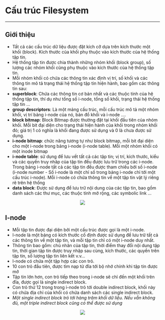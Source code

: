 # Cấu trúc Filesystem
---
## **Giới thiệu**
- Tất cả các cấu trúc dữ liệu được đặt kích cỡ dựa trên kích thước một khối (block). Kích thước của khối phụ thuộc vào kích thước của hệ thống tập tin.
- Hệ thống tập tin được chia thành những nhóm khối (block group), số lượng các nhóm khối cũng phụ thuộc vào kích thước của hệ thống tập tin.
- Mỗi nhóm khối có chứa các thông tin xác định vị trí, số khối và các thông tin mô tả trạng thái hệ thống tập tin hiện hành, bao gồm các thông tin sau:
 - **superblock**: Chứa các thông tin cơ bản nhất và các thuộc tính của hệ thống tập tin, thí dụ như tổng số i-node, tổng số khối, trạng thái hệ thống tập tin …
 - **group descriptors**: Là một mảng cấu trúc, mỗi cấu trúc mô tả một nhóm khối, vị trí bảng i-node của nó, bản đồ khối và i-node ….
 - **block bitmap**: Block Bitmap được thường đặt tại khối đầu tiên của nhóm khối. Mỗi bit đại diện cho trạng thái hiện hành của khối trong nhóm khối đó; giá trị 1 có nghĩa là khối đang được sử dụng và 0 là chưa được sử dụng.
 - **i-node bitmap**: chức năng tương tự như block bitmap, mỗi bit đại diện cho một i-node trong bảng i-node (i-node table). Mỗi một nhóm khối có một inode bitmap
 - **i-node table**: sử dụng để lưu vết tất cả các tập tin; vị trí, kích thước, kiểu và các quyền truy nhâp của tập tin đều được lưu trữ trong các i-node. Trong bảng i-node tất cả các tập tin đều được tham chiếu bởi số i-node (i-node number - Số i-node là một chỉ số trong bảng i-node chỉ tới một cấu trúc i-node). Mỗi i-node có chứa thông tin về một tập tin vật lý riêng rẽ trên hệ thống
 - **data block**: Được sử dụng để lưu trữ nội dung của các tập tin, bao gồm danh sách các thư mục, các thuộc tính mở rộng, các symbolic link …

<div style="text-align:center"> <img src=https://raw.githubusercontent.com/lacoski/khoa-luan/master/Filesystem/PIC/metadata-1.PNG></div>

## **I-node**
- Mỗi tập tin được đại diện bởi một cấu trúc được gọi là một i-node.
- I-node là một bảng có kích thước cố định được sử dụng để lưu trữ tất cả các thông tin về một tập tin, và mỗi tập tin chỉ có một i-node duy nhất.
- Thông tin bao gồm: chủ nhân của tập tin, thời điểm thay đổi nội dung tập tin, thời gian tập tin được truy nhập sau cùng, kích thước, các quyền trên tập tin, số lượng tập tin liên kết v.v…
- I-node có chứa một tập hợp các con trỏ.
 - 10 con trỏ đầu tiên, được tìm nạp từ đĩa tới bộ nhớ chính khi tập tin được mở
 - Tập tin lớn hơn, con trỏ tiếp theo trong i-node sẽ chỉ đến một khối trên đĩa, được gọi là single indirect block.
 - Con trỏ thứ 12 trong trong i-node trỏ tới double indirect block, khối này có chứa địa chỉ của khối có chứa danh sách các single indirect block.
 - *Một single indirect block trỏ tới hàng trăm khối dữ liệu. Nếu vẫn không đủ, một triple indirect block cũng có thể được sử dụng*

 <div style="text-align:center"> <img src=https://raw.githubusercontent.com/lacoski/khoa-luan/master/Filesystem/PIC/metadata-2.PNG></div>
